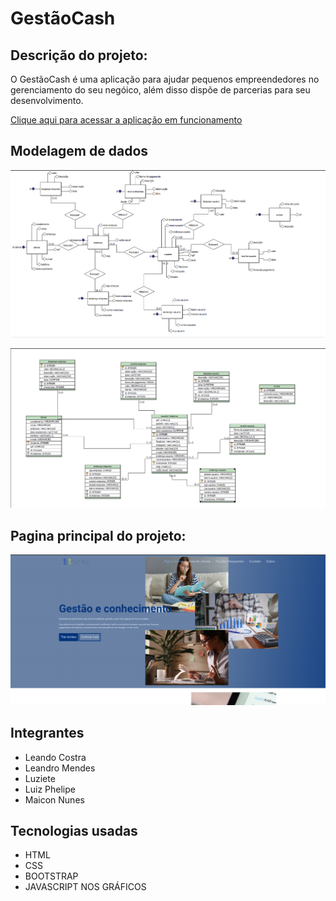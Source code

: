 # GestãoCash

## Descrição do projeto: 

O GestãoCash é uma aplicação para ajudar pequenos empreendedores no gerenciamento do seu negóico, além disso dispõe de parcerias para seu desenvolvimento.

[Clique aqui para acessar a aplicação em funcionamento](https://projeto-final-ochre.vercel.app/)

## Modelagem de dados

![Modelo conceitual](modelagem-dados/conceitual.png)

![Modelo Lógico](modelagem-dados/logico.png)

## Pagina principal do projeto: 

![Home ](https://github.com/squad22recode/Projeto-Final/blob/main/app/assets/images/home.png?raw=true)

## Integrantes 

* Leando Costra
* Leandro Mendes
* Luziete
* Luiz Phelipe
* Maicon Nunes

## Tecnologias usadas

* HTML
* CSS
* BOOTSTRAP
* JAVASCRIPT NOS GRÁFICOS


